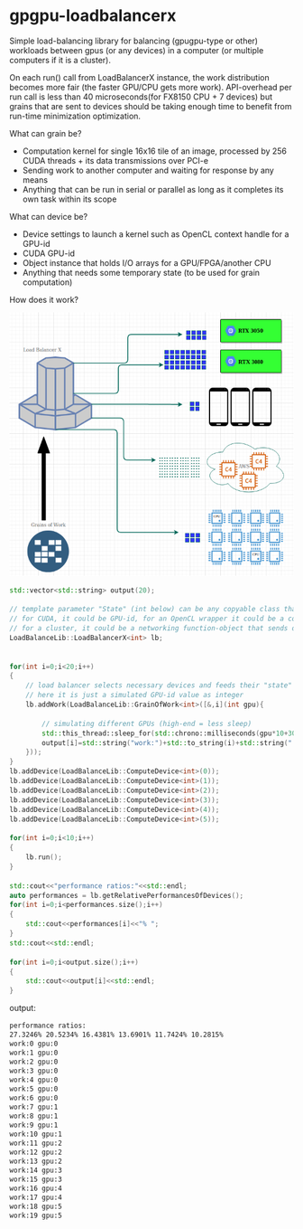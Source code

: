 # gpgpu-loadbalancerx
Simple load-balancing library for balancing (gpugpu-type or other) workloads between gpus (or any devices) in a computer (or multiple computers if it is a cluster). 

On each run() call from LoadBalancerX instance, the work distribution becomes more fair (the faster GPU/CPU gets more work). API-overhead per run call is less than 40 microseconds(for FX8150 CPU + 7 devices) but grains that are sent to devices should be taking enough time to benefit from run-time minimization optimization. 
	
What can grain be?
- Computation kernel for single 16x16 tile of an image, processed by 256 CUDA threads + its data transmissions over PCI-e
- Sending work to another computer and waiting for response by any means
- Anything that can be run in serial or parallel as long as it completes its own task within its scope
	
What can device be?
- Device settings to launch a kernel such as OpenCL context handle for a GPU-id
- CUDA GPU-id
- Object instance that holds I/O arrays for a GPU/FPGA/another CPU
- Anything that needs some temporary state (to be used for grain computation)

How does it work?

![work](https://github.com/tugrul512bit/gpgpu-loadbalancerx/blob/main/canvas.png)

```C++
std::vector<std::string> output(20);

// template parameter "State" (int below) can be any copyable class that contains any device-specific setting data such as GPU-identification for launching kernels
// for CUDA, it could be GPU-id, for an OpenCL wrapper it could be a context handle (created for each GPU) of a GPU
// for a cluster, it could be a networking function-object that sends data to other computers
LoadBalanceLib::LoadBalancerX<int> lb;


for(int i=0;i<20;i++)
{
	// load balancer selects necessary devices and feeds their "state" data to the selected work grain 
	// here it is just a simulated GPU-id value as integer
	lb.addWork(LoadBalanceLib::GrainOfWork<int>([&,i](int gpu){

		// simulating different GPUs (high-end = less sleep)
		std::this_thread::sleep_for(std::chrono::milliseconds(gpu*10+30));
		output[i]=std::string("work:")+std::to_string(i)+std::string(" gpu:")+std::to_string(gpu);
	}));
}
lb.addDevice(LoadBalanceLib::ComputeDevice<int>(0));
lb.addDevice(LoadBalanceLib::ComputeDevice<int>(1));
lb.addDevice(LoadBalanceLib::ComputeDevice<int>(2));
lb.addDevice(LoadBalanceLib::ComputeDevice<int>(3));
lb.addDevice(LoadBalanceLib::ComputeDevice<int>(4));
lb.addDevice(LoadBalanceLib::ComputeDevice<int>(5));

for(int i=0;i<10;i++)
{
	lb.run();
}

std::cout<<"performance ratios:"<<std::endl;
auto performances = lb.getRelativePerformancesOfDevices();
for(int i=0;i<performances.size();i++)
{
	std::cout<<performances[i]<<"% ";
}
std::cout<<std::endl;

for(int i=0;i<output.size();i++)
{
	std::cout<<output[i]<<std::endl;
}
```

output:

```
performance ratios:
27.3246% 20.5234% 16.4381% 13.6901% 11.7424% 10.2815% 
work:0 gpu:0
work:1 gpu:0
work:2 gpu:0
work:3 gpu:0
work:4 gpu:0
work:5 gpu:0
work:6 gpu:0
work:7 gpu:1
work:8 gpu:1
work:9 gpu:1
work:10 gpu:1
work:11 gpu:2
work:12 gpu:2
work:13 gpu:2
work:14 gpu:3
work:15 gpu:3
work:16 gpu:4
work:17 gpu:4
work:18 gpu:5
work:19 gpu:5

```

